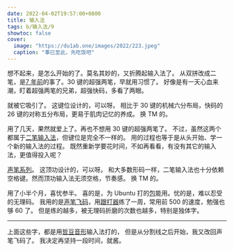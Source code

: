 ```yaml
---
date: 2022-04-02T19:57:00+0800
title: 输入法
tags: b/输入法/9
showtoc: false
cover:
  image: "https://du1ab.one/images/2022/223.jpeg"
  caption: "事已至此，先吃饭吧"
---
```


想不起来，是怎么开始的了。莫名其妙的，又折腾起输入法了。
从双拼改成二笔，是[7 年前][0]的事了。30 键的超强两笔，早就用习惯了。
好像是有一天心血来潮，盯着超强两笔的兄弟，超强快码，多看了两眼。

就被它吸引了。
这键位设计的，可以呀。
相比于 30 键的机械六分布局，快码的 26 键的对称五分布局，更易于肌肉记忆的养成。
换 TM 的。

用了几天，果然就爱上了。再也不想用 30 键的超强两笔了。
不过，虽然这两个都属于[二笔输入法][1]，但键位是完全不一样的。
用的过程也等于是从头开始、学一个新的输入法的过程。
既然重新学要花时间，不如再看看，有没有其它的输入法，更值得投入呢？

[声笔系列][2]。
这顶功设计的，可以呀。
和大多数形码一样，二笔输入法也十分依赖空格键。然而顶功输入法无须空格，节奏感。
换 TM 的。

用了小半个月，喜忧参半。
喜的是，为 Ubuntu 打的[包][3]能用。忧的是，难以忍受的无理码。
我用的是[声笔飞码][4]，用[跟打器][5]练了一周，常用前 500 的速度，勉强也够 60 了。
但是练的越多，被无理码折磨的次数也越多，特别是独体字。

---

上面这些字，都是用[哲豆音形][6]输入法打的，
但是从分割线之后开始，我又改回声笔飞码了。
我决定再坚持一段时间，就酱。

[0]: https://www.du1ab.one/2015/%E4%BA%8C%E7%AC%94%E8%BE%93%E5%85%A5%E6%B3%95/
[1]: https://liangbi.gitee.io/
[2]: https://sbxlm.gitee.io/
[3]: https://www.du1ab.one/debian/librime/
[4]: https://sbxlm.gitee.io/sbfm/
[5]: https://kylebing.cn/tools/typepad/
[6]: http://zzdzzd.ysepan.com/
